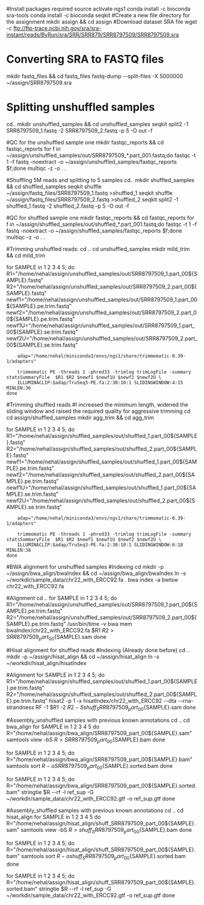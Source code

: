 
#Install packages required
source activate ngs1
conda install -c bioconda sra-tools
conda install -c bioconda seqkit
#Create a new file directory for the assignment
mkdir assign && cd assign
#Download dataset SRA file
wget -c ftp://ftp-trace.ncbi.nih.gov/sra/sra-instant/reads/ByRun/sra/SRR/SRR879/SRR8797509/SRR8797509.sra
# Converting SRA to FASTQ files
mkdir fastq_files && cd fastq_files
fastq-dump --split-files -X 5000000 ~/assign/SRR8797509.sra
# Splitting unshuffled samples
cd..
mkdir unshuffled_samples && cd unshuffled_samples
seqkit split2 -1 SRR8797509_1.fastq -2 SRR8797509_2.fastq  -p 5 -O out -f

#QC for the unshuffled sample one
mkdir fastqc_reports && cd fastqc_reports
for f in ~/assign/unshuffled_samples/out/SRR8797509_*.part_001.fastq;do
fastqc -t 1 -f fastq -noextract -o ~/assign/unshuffled_samples/fastqc_reports $f;done
multiqc -z -o . .

#Shuffling 5M reads and splitting to 5 samples
cd..
mkdir shuffled_samples && cd shuffled_samples
seqkit shuffle ~/assign/fastq_files/SRR8797509_1.fastq >shuffled_1
seqkit shuffle ~/assign/fastq_files/SRR8797509_2.fastq >shuffled_2
seqkit split2 -1 shuffled_1.fastq -2 shuffled_2.fastq  -p 5 -O out -f

#QC for shuffled sample one
mkdir fastqc_reports && cd fastqc_reports
for f in ~/assign/shuffled_samples/out/shuffled_*.part_001.fastq;do
fastqc -t 1 -f fastq -noextract -o ~/assign/shuffled_samples/fastqc_reports $f;done
multiqc -z -o . .

#Trimming unshuffled reads:
cd ..
cd unshuffled_samples
mkdir mild_trim && cd mild_trim

for SAMPLE in 1 2 3 4 5;
    do
        R1="/home/nehal/assign/unshuffled_samples/out/SRR8797509_1.part_00${SAMPLE}.fastq"
        R2="/home/nehal/assign/unshuffled_samples/out/SRR8797509_2.part_00${SAMPLE}.fastq"
        newf1="/home/nehal/assign/unshuffled_samples/out/SRR8797509_1.part_00${SAMPLE}.pe.trim.fastq"
        newf2="/home/nehal/assign/unshuffled_samples/out/SRR8797509_2.part_00${SAMPLE}.pe.trim.fastq"
        newf1U="/home/nehal/assign/unshuffled_samples/out/SRR8797509_1.part_00${SAMPLE}.se.trim.fastq"
        newf2U="/home/nehal/assign/unshuffled_samples/out/SRR8797509_2.part_00${SAMPLE}.se.trim.fastq"

        adap="/home/nehal/miniconda3/envs/ngs1/share/trimmomatic-0.39-1/adapters"

        trimmomatic PE -threads 1 -phred33 -trimlog trimLogFile -summary statsSummaryFile  $R1 $R2 $newf1 $newf1U $newf2 $newf2U \
        ILLUMINACLIP:$adap/TruSeq3-PE.fa:2:30:10:1 SLIDINGWINDOW:4:15 MINLEN:36
    done


#Trimming shuffled reads
#I increased the minimum length, widened the sliding window and raised the required quality for aggressive trimming
cd
cd assign/shuffled_samples
mkdir agg_trim && cd agg_trim

for SAMPLE in 1 2 3 4 5;
    do
        R1="/home/nehal/assign/shuffled_samples/out/shuffled_1.part_00${SAMPLE}.fastq"
        R2="/home/nehal/assign/shuffled_samples/out/shuffled_2.part_00${SAMPLE}.fastq"
        newf1="/home/nehal/assign/shuffled_samples/out/shuffled_1.part_00${SAMPLE}.pe.trim.fastq"
        newf2="/home/nehal/assign/shuffled_samples/out/shuffled_2.part_00${SAMPLE}.pe.trim.fastq"
        newf1U="/home/nehal/assign/shuffled_samples/out/shuffled_1.part_00${SAMPLE}.se.trim.fastq"
        newf2U="/home/nehal/assign/shuffled_samples/out/shuffled_2.part_00${SAMPLE}.se.trim.fastq"

        adap="/home/nehal/miniconda3/envs/ngs1/share/trimmomatic-0.39-1/adapters"

        trimmomatic PE -threads 1 -phred33 -trimlog trimLogFile -summary statsSummaryFile  $R1 $R2 $newf1 $newf1U $newf2 $newf2U \
        ILLUMINACLIP:$adap/TruSeq3-PE.fa:2:30:10:1 SLIDINGWINDOW:6:18 MINLEN:38
    done

#BWA alignment for unshuffled samples
#Indexing
cd 
mkdir -p ~/assign/bwa_align/bwaIndex && cd ~/assign/bwa_align/bwaIndex
ln -s ~/workdir/sample_data/chr22_with_ERCC92.fa .
bwa index -a bwtsw chr22_with_ERCC92.fa

#Alignment
cd ..
for SAMPLE in 1 2 3 4 5;
    do
        R1="/home/nehal/assign/unshuffled_samples/out/SRR8797509_1.part_00${SAMPLE}.pe.trim.fastq"
        R2="/home/nehal/assign/unshuffled_samples/out/SRR8797509_2.part_00${SAMPLE}.pe.trim.fastq"
        /usr/bin/time -v bwa mem bwaIndex/chr22_with_ERCC92.fa $R1 $R2 > SRR8797509_part_00${SAMPLE}.sam
    done

#Hisat alignment for shuffled reads
#Indexing (Already done before)
cd ..
mkdir -p ~/assign/hisat_align && cd ~/assign/hisat_align
ln -s ~/workdir/hisat_align/hisatIndex

#Alignment
for SAMPLE in 1 2 3 4 5;
    do
        R1="/home/nehal/assign/shuffled_samples/out/shuffled_1.part_00${SAMPLE}.pe.trim.fastq"
        R2="/home/nehal/assign/shuffled_samples/out/shuffled_2.part_00${SAMPLE}.pe.trim.fastq"
        hisat2 -p 1 -x hisatIndex/chr22_with_ERCC92 --dta --rna-strandness RF -1 $R1 -2 $R2 -S shuff_SRR8797509_part_00${SAMPLE}.sam
    done


#Assembly_unshuffled samples with previous known annotations
cd ..
cd bwa_align
for SAMPLE in 1 2 3 4 5
    do
       R="/home/nehal/assign/bwa_align/SRR8797509_part_00${SAMPLE}.sam"
       samtools view -bS $R > SRR8797509_part_00${SAMPLE}.bam
    done

for SAMPLE in 1 2 3 4 5;
    do
       R="/home/nehal/assign/bwa_align/SRR8797509_part_00${SAMPLE}.bam"
       samtools sort $R -o SRR8797509_part_00${SAMPLE}.sorted.bam
    done

for SAMPLE in 1 2 3 4 5;
    do
       R="/home/nehal/assign/bwa_align/SRR8797509_part_00${SAMPLE}.sorted.bam"
       stringtie $R --rf -l ref_sup -G ~/workdir/sample_data/chr22_with_ERCC92.gtf -o ref_sup.gtf
    done 

#Assembly_shuffled samples with previous known annotations
cd ..
cd hisat_align
for SAMPLE in 1 2 3 4 5
    do
       R="/home/nehal/assign/hisat_align/shuff_SRR8797509_part_00${SAMPLE}.sam"
       samtools view -bS $R > shuff_SRR8797509_part_00${SAMPLE}.bam
    done

for SAMPLE in 1 2 3 4 5;
    do
       R="/home/nehal/assign/hisat_align/shuff_SRR8797509_part_00${SAMPLE}.bam"
       samtools sort $R -o shuff_SRR8797509_part_00${SAMPLE}.sorted.bam
    done

for SAMPLE in 1 2 3 4 5;
    do
       R="/home/nehal/assign/hisat_align/shuff_SRR8797509_part_00${SAMPLE}.sorted.bam"
       stringtie $R --rf -l ref_sup -G ~/workdir/sample_data/chr22_with_ERCC92.gtf -o ref_sup.gtf
    done 

